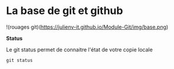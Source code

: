 # La base de git et github


!(rouages git)(https://julienv-it.github.io/Module-Git/img/base.png)


**Status**

Le git status permet de connaitre l'état de votre copie locale

    git status
